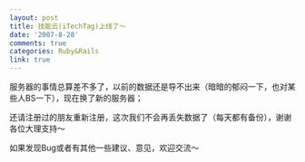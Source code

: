 ```yaml
---
layout: post
title: 技能云(iTechTag)上线了～
date: '2007-8-28'
comments: true
categories: Ruby&Rails
link: true
---
```

<p>服务器的事情总算差不多了，以前的数据还是导不出来（暗暗的郁闷一下，也对某些人BS一下），现在换了新的服务器；</p>
<p>还请注册过的朋友重新注册，这次我们不会再丢失数据了（每天都有备份），谢谢各位大理支持～</p>
<p>如果发现Bug或者有其他一些建议、意见，欢迎交流～</p>
